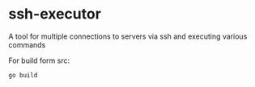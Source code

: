 # ssh-executor
A tool for multiple connections to servers via ssh and executing various commands

For build form src:
```shell
go build
```
